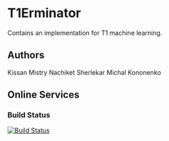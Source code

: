 # T1Erminator #
Contains an implementation for T1 machine learning.

## Authors ##

Kissan Mistry
Nachiket Sherlekar
Michal Kononenko


## Online Services ##

### Build Status ###

[![Build Status](https://travis-ci.org/MichalKononenko/T1erminator.svg?branch=master)](https://travis-ci.org/MichalKononenko/T1erminator)

